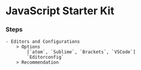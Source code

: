 # JavaScript Starter Kit

### Steps
	- Editors and Configurations
		> Options
			[`atom`, `Sublime`, `Brackets`, `VSCode`]
			`Editorconfig`
		> Recommendation
	